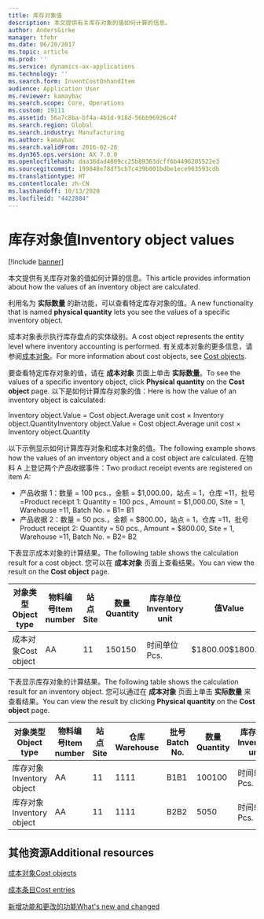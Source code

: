 ```yaml
---
title: 库存对象值
description: 本文提供有关库存对象的值如何计算的信息。
author: AndersGirke
manager: tfehr
ms.date: 06/20/2017
ms.topic: article
ms.prod: ''
ms.service: dynamics-ax-applications
ms.technology: ''
ms.search.form: InventCostOnhandItem
audience: Application User
ms.reviewer: kamaybac
ms.search.scope: Core, Operations
ms.custom: 19111
ms.assetid: 56a7c8ba-bf4a-4b1d-918d-56bb96926c4f
ms.search.region: Global
ms.search.industry: Manufacturing
ms.author: kamaybac
ms.search.validFrom: 2016-02-28
ms.dyn365.ops.version: AX 7.0.0
ms.openlocfilehash: daa36dad4009cc25b89363dcff6b4496205522e3
ms.sourcegitcommit: 199848e78df5cb7c439b001bdbe1ece963593cdb
ms.translationtype: HT
ms.contentlocale: zh-CN
ms.lasthandoff: 10/13/2020
ms.locfileid: "4422884"
---
```

# <a name="inventory-object-values"></a><span data-ttu-id="6f1a3-103">库存对象值</span><span class="sxs-lookup"><span data-stu-id="6f1a3-103">Inventory object values</span></span>

[!include [banner](../includes/banner.md)]

<span data-ttu-id="6f1a3-104">本文提供有关库存对象的值如何计算的信息。</span><span class="sxs-lookup"><span data-stu-id="6f1a3-104">This article provides information about how the values of an inventory object are calculated.</span></span> 

<span data-ttu-id="6f1a3-105">利用名为 **实际数量** 的新功能，可以查看特定库存对象的值。</span><span class="sxs-lookup"><span data-stu-id="6f1a3-105">A new functionality that is named **physical quantity** lets you see the values of a specific inventory object.</span></span> 

<span data-ttu-id="6f1a3-106">成本对象表示执行库存盘点的实体级别。</span><span class="sxs-lookup"><span data-stu-id="6f1a3-106">A cost object represents the entity level where inventory accounting is performed.</span></span> <span data-ttu-id="6f1a3-107">有关成本对象的更多信息，请参阅[成本对象](cost-object.md)。</span><span class="sxs-lookup"><span data-stu-id="6f1a3-107">For more information about cost objects, see [Cost objects](cost-object.md).</span></span> 

<span data-ttu-id="6f1a3-108">要查看特定库存对象的值，请在 **成本对象** 页面上单击 **实际数量**。</span><span class="sxs-lookup"><span data-stu-id="6f1a3-108">To see the values of a specific inventory object, click **Physical quantity** on the **Cost object** page.</span></span> <span data-ttu-id="6f1a3-109">以下是如何计算库存对象的值：</span><span class="sxs-lookup"><span data-stu-id="6f1a3-109">Here is how the value of an inventory object is calculated:</span></span> 

<span data-ttu-id="6f1a3-110">Inventory object.Value = Cost object.Average unit cost × Inventory object.Quantity</span><span class="sxs-lookup"><span data-stu-id="6f1a3-110">Inventory object.Value = Cost object.Average unit cost × Inventory object.Quantity</span></span> 

<span data-ttu-id="6f1a3-111">以下示例显示如何计算库存对象和成本对象的值。</span><span class="sxs-lookup"><span data-stu-id="6f1a3-111">The following example shows how the values of an inventory object and a cost object are calculated.</span></span> <span data-ttu-id="6f1a3-112">在物料 A 上登记两个产品收据事件：</span><span class="sxs-lookup"><span data-stu-id="6f1a3-112">Two product receipt events are registered on item A:</span></span>

-   <span data-ttu-id="6f1a3-113">产品收据 1：数量 = 100 pcs.，金额 = $1,000.00，站点 = 1，仓库 =11，批号 =</span><span class="sxs-lookup"><span data-stu-id="6f1a3-113">Product receipt 1: Quantity = 100 pcs., Amount = $1,000.00, Site = 1, Warehouse =11, Batch No.</span></span> <span data-ttu-id="6f1a3-114">= B1</span><span class="sxs-lookup"><span data-stu-id="6f1a3-114">= B1</span></span>
-   <span data-ttu-id="6f1a3-115">产品收据 2：数量 = 50 pcs.，金额 = $800.00，站点 = 1，仓库 =11，批号</span><span class="sxs-lookup"><span data-stu-id="6f1a3-115">Product receipt 2: Quantity = 50 pcs., Amount = $800.00, Site = 1, Warehouse =11, Batch No.</span></span> <span data-ttu-id="6f1a3-116">= B2</span><span class="sxs-lookup"><span data-stu-id="6f1a3-116">= B2</span></span>

<span data-ttu-id="6f1a3-117">下表显示成本对象的计算结果。</span><span class="sxs-lookup"><span data-stu-id="6f1a3-117">The following table shows the calculation result for a cost object.</span></span> <span data-ttu-id="6f1a3-118">您可以在 **成本对象** 页面上查看结果。</span><span class="sxs-lookup"><span data-stu-id="6f1a3-118">You can view the result on the **Cost object** page.</span></span>

<table style="width:100%;">
<colgroup>
<col width="14%" />
<col width="14%" />
<col width="14%" />
<col width="14%" />
<col width="14%" />
<col width="14%" />
<col width="14%" />
</colgroup>
<thead>
<tr class="header">
<th><span data-ttu-id="6f1a3-119">对象类型</span><span class="sxs-lookup"><span data-stu-id="6f1a3-119">Object type</span></span></th>
<th><span data-ttu-id="6f1a3-120">物料编号</span><span class="sxs-lookup"><span data-stu-id="6f1a3-120">Item number</span></span></th>
<th><span data-ttu-id="6f1a3-121">站点</span><span class="sxs-lookup"><span data-stu-id="6f1a3-121">Site</span></span></th>
<th><span data-ttu-id="6f1a3-122">数量</span><span class="sxs-lookup"><span data-stu-id="6f1a3-122">Quantity</span></span></th>
<th><span data-ttu-id="6f1a3-123">库存单位</span><span class="sxs-lookup"><span data-stu-id="6f1a3-123">Inventory unit</span></span></th>
<th><span data-ttu-id="6f1a3-124">值</span><span class="sxs-lookup"><span data-stu-id="6f1a3-124">Value</span></span></th>
<th><span data-ttu-id="6f1a3-125">平均单位成本</span><span class="sxs-lookup"><span data-stu-id="6f1a3-125">Average unit cost</span></span></th>
</tr>
</thead>
<tbody>
<tr class="odd">
<td><span data-ttu-id="6f1a3-126">成本对象</span><span class="sxs-lookup"><span data-stu-id="6f1a3-126">Cost object</span></span></td>
<td><span data-ttu-id="6f1a3-127">A</span><span class="sxs-lookup"><span data-stu-id="6f1a3-127">A</span></span></td>
<td><span data-ttu-id="6f1a3-128">1</span><span class="sxs-lookup"><span data-stu-id="6f1a3-128">1</span></span></td>
<td><span data-ttu-id="6f1a3-129">150</span><span class="sxs-lookup"><span data-stu-id="6f1a3-129">150</span></span></td>
<td><span data-ttu-id="6f1a3-130">时间单位</span><span class="sxs-lookup"><span data-stu-id="6f1a3-130">Pcs.</span></span></td>
<td><p><span data-ttu-id="6f1a3-131">$1800.00</span><span class="sxs-lookup"><span data-stu-id="6f1a3-131">$1800.00</span></span></p></td>
<td><p><span data-ttu-id="6f1a3-132">$12.00</span><span class="sxs-lookup"><span data-stu-id="6f1a3-132">$12.00</span></span></p></td>
</tr>
</tbody>
</table>

<span data-ttu-id="6f1a3-133">下表显示库存对象的计算结果。</span><span class="sxs-lookup"><span data-stu-id="6f1a3-133">The following table shows the calculation result for an inventory object.</span></span> <span data-ttu-id="6f1a3-134">您可以通过在 **成本对象** 页面上单击 **实际数量** 来查看结果。</span><span class="sxs-lookup"><span data-stu-id="6f1a3-134">You can view the result by clicking **Physical quantity** on the **Cost object** page.</span></span>

<table style="width:100%;">
<colgroup>
<col width="11%" />
<col width="11%" />
<col width="11%" />
<col width="11%" />
<col width="11%" />
<col width="11%" />
<col width="11%" />
<col width="11%" />
<col width="11%" />
</colgroup>
<thead>
<tr class="header">
<th><span data-ttu-id="6f1a3-135">对象类型</span><span class="sxs-lookup"><span data-stu-id="6f1a3-135">Object type</span></span></th>
<th><span data-ttu-id="6f1a3-136">物料编号</span><span class="sxs-lookup"><span data-stu-id="6f1a3-136">Item number</span></span></th>
<th><span data-ttu-id="6f1a3-137">站点</span><span class="sxs-lookup"><span data-stu-id="6f1a3-137">Site</span></span></th>
<th><span data-ttu-id="6f1a3-138">仓库</span><span class="sxs-lookup"><span data-stu-id="6f1a3-138">Warehouse</span></span></th>
<th><span data-ttu-id="6f1a3-139">批号</span><span class="sxs-lookup"><span data-stu-id="6f1a3-139">Batch No.</span></span></th>
<th><span data-ttu-id="6f1a3-140">数量</span><span class="sxs-lookup"><span data-stu-id="6f1a3-140">Quantity</span></span></th>
<th><span data-ttu-id="6f1a3-141">库存单位</span><span class="sxs-lookup"><span data-stu-id="6f1a3-141">Inventory unit</span></span></th>
<th><span data-ttu-id="6f1a3-142">值</span><span class="sxs-lookup"><span data-stu-id="6f1a3-142">Value</span></span></th>
<th><span data-ttu-id="6f1a3-143">平均单位成本</span><span class="sxs-lookup"><span data-stu-id="6f1a3-143">Average unit cost</span></span></th>
</tr>
</thead>
<tbody>
<tr class="odd">
<td><span data-ttu-id="6f1a3-144">库存对象</span><span class="sxs-lookup"><span data-stu-id="6f1a3-144">Inventory object</span></span></td>
<td><span data-ttu-id="6f1a3-145">A</span><span class="sxs-lookup"><span data-stu-id="6f1a3-145">A</span></span></td>
<td><span data-ttu-id="6f1a3-146">1</span><span class="sxs-lookup"><span data-stu-id="6f1a3-146">1</span></span></td>
<td><span data-ttu-id="6f1a3-147">11</span><span class="sxs-lookup"><span data-stu-id="6f1a3-147">11</span></span></td>
<td><span data-ttu-id="6f1a3-148">B1</span><span class="sxs-lookup"><span data-stu-id="6f1a3-148">B1</span></span></td>
<td><span data-ttu-id="6f1a3-149">100</span><span class="sxs-lookup"><span data-stu-id="6f1a3-149">100</span></span></td>
<td><span data-ttu-id="6f1a3-150">时间单位</span><span class="sxs-lookup"><span data-stu-id="6f1a3-150">Pcs.</span></span></td>
<td><p><span data-ttu-id="6f1a3-151">$1200.00</span><span class="sxs-lookup"><span data-stu-id="6f1a3-151">$1200.00</span></span></p></td>
<td><p><span data-ttu-id="6f1a3-152">$12.00</span><span class="sxs-lookup"><span data-stu-id="6f1a3-152">$12.00</span></span></p></td>
</tr>
<tr class="even">
<td><span data-ttu-id="6f1a3-153">库存对象</span><span class="sxs-lookup"><span data-stu-id="6f1a3-153">Inventory object</span></span></td>
<td><span data-ttu-id="6f1a3-154">A</span><span class="sxs-lookup"><span data-stu-id="6f1a3-154">A</span></span></td>
<td><span data-ttu-id="6f1a3-155">1</span><span class="sxs-lookup"><span data-stu-id="6f1a3-155">1</span></span></td>
<td><span data-ttu-id="6f1a3-156">11</span><span class="sxs-lookup"><span data-stu-id="6f1a3-156">11</span></span></td>
<td><span data-ttu-id="6f1a3-157">B2</span><span class="sxs-lookup"><span data-stu-id="6f1a3-157">B2</span></span></td>
<td><span data-ttu-id="6f1a3-158">50</span><span class="sxs-lookup"><span data-stu-id="6f1a3-158">50</span></span></td>
<td><span data-ttu-id="6f1a3-159">时间单位</span><span class="sxs-lookup"><span data-stu-id="6f1a3-159">Pcs.</span></span></td>
<td><p><span data-ttu-id="6f1a3-160">$600.00</span><span class="sxs-lookup"><span data-stu-id="6f1a3-160">$600.00</span></span></p></td>
<td><p><span data-ttu-id="6f1a3-161">$12.00</span><span class="sxs-lookup"><span data-stu-id="6f1a3-161">$12.00</span></span></p></td>
</tr>
</tbody>
</table>



<a name="additional-resources"></a><span data-ttu-id="6f1a3-162">其他资源</span><span class="sxs-lookup"><span data-stu-id="6f1a3-162">Additional resources</span></span>
--------

[<span data-ttu-id="6f1a3-163">成本对象</span><span class="sxs-lookup"><span data-stu-id="6f1a3-163">Cost objects</span></span>](cost-object.md)

[<span data-ttu-id="6f1a3-164">成本条目</span><span class="sxs-lookup"><span data-stu-id="6f1a3-164">Cost entries</span></span>](cost-entries.md)

[<span data-ttu-id="6f1a3-165">新增功能和更改的功能</span><span class="sxs-lookup"><span data-stu-id="6f1a3-165">What's new and changed</span></span>](../../fin-and-ops/get-started/whats-new-changed.md)



